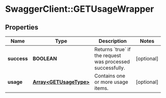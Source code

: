 # SwaggerClient::GETUsageWrapper

## Properties
Name | Type | Description | Notes
------------ | ------------- | ------------- | -------------
**success** | **BOOLEAN** | Returns &#x60;true&#x60; if the request was processed successfully.  | [optional] 
**usage** | [**Array&lt;GETUsageType&gt;**](GETUsageType.md) | Contains one or more usage items.  | [optional] 


